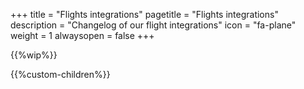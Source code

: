 +++
title = "Flights integrations"
pagetitle = "Flights integrations"
description = "Changelog of our flight integrations"
icon = "fa-plane"
weight = 1
alwaysopen = false
+++

{{%wip%}}

{{%custom-children%}}